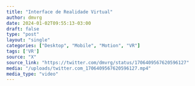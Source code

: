 ```yaml
---
title: "Interface de Realidade Virtual"
author: dmvrg
date: 2024-01-02T09:55:13-03:00
draft: false
type: "post"
layout: "single"
categories: ["Desktop", "Mobile", "Motion", "VR"]
tags: ['VR']
source: "X"
source_link: "https://twitter.com/dmvrg/status/1706409567620596127"
media: "/uploads/twitter.com_1706409567620596127.mp4"
media_type: "video"
---
```


